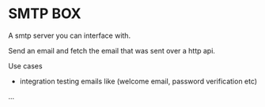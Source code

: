 # SMTP BOX

A smtp server you can interface with.

Send an email and fetch the email that was sent over a http api.

Use cases 

- integration testing emails like (welcome email, password verification etc)

...
